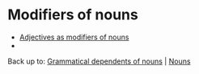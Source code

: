 # Modifiers of nouns

- [Adjectives as modifiers of nouns](adjectives.md)
- 

Back up to: [Grammatical dependents of nouns](../index.md) | [Nouns](../../index.md)

